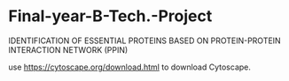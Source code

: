 # Final-year-B-Tech.-Project
IDENTIFICATION OF ESSENTIAL PROTEINS BASED ON PROTEIN-PROTEIN INTERACTION NETWORK (PPIN)

use https://cytoscape.org/download.html to download Cytoscape.
